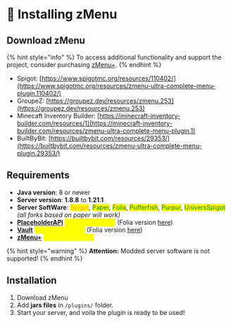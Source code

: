 # 🔌 Installing zMenu

## Download zMenu

{% hint style="info" %}
To access additional functionality and support the project, consider purchasing [zMenu+](https://www.spigotmc.org/resources/zmenu-premium-zmenu-addon.115533/).
{% endhint %}

* Spigot: [https://www.spigotmc.org/resources/110402/](https://www.spigotmc.org/resources/zmenu-ultra-complete-menu-plugin.110402/)
* GroupeZ: [https://groupez.dev/resources/zmenu.253](https://groupez.dev/resources/zmenu.253)
* Minecaft Inventory Builder: [https://minecraft-inventory-builder.com/resources/1](https://minecraft-inventory-builder.com/resources/zmenu-ultra-complete-menu-plugin.1)
* BuiltByBit: [https://builtbybit.com/resources/29353/](https://builtbybit.com/resources/zmenu-ultra-complete-menu-plugin.29353/)

## Requirements <a href="#requirements" id="requirements"></a>

* **Java version**: 8 or newer
* **Server version**: **1.8.8** to **1.21.1**
* **Server SoftWare**: <mark style="color:orange;">Spigot</mark>, <mark style="color:green;">Paper</mark>, <mark style="color:green;">Folia</mark>, <mark style="color:green;">Pufferfish</mark>, <mark style="color:green;">Purpur</mark>, <mark style="color:green;">UniversSpigot</mark> _(all forks based on paper will work)_
* [**PlaceholderAPI**](https://www.spigotmc.org/resources/placeholderapi.6245/) <mark style="color:yellow;">**RECOMMANDED**</mark> (Folia version [here](https://github.com/Anon8281/PlaceholderAPI/releases/tag/1.1))
* [**Vault**](https://www.spigotmc.org/resources/vault.34315/) <mark style="color:yellow;">**RECOMMANDED**</mark> (Folia version [here](https://github.com/Geolykt/Vault/releases))
* [**zMenu+**](configurations/patterns.md) <mark style="color:yellow;">**RECOMMANDED**</mark>

{% hint style="warning" %}
**Attention:** Modded server software is not supported!
{% endhint %}

## Installation

1. Download zMenu
2. Add **jars files** in `/plugins/` folder.
3. Start your server, and voila the plugin is ready to be used!
